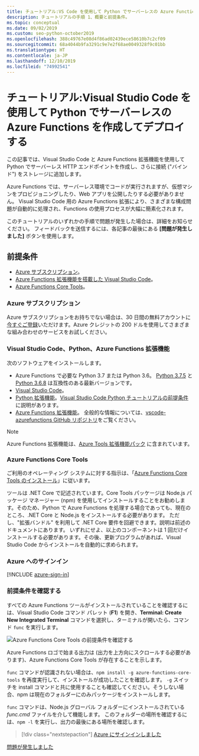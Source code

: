 ```yaml
---
title: チュートリアル:VS Code を使用して Python でサーバーレスの Azure Functions を作成してデプロイする
description: チュートリアルの手順 1、概要と前提条件。
ms.topic: conceptual
ms.date: 09/02/2019
ms.custom: seo-python-october2019
ms.openlocfilehash: 388c49767e08d4f86ad02439ece58610b7c2cf09
ms.sourcegitcommit: 68a4044b9fa3291c9e7e2f68ae0049328f9c01bb
ms.translationtype: HT
ms.contentlocale: ja-JP
ms.lasthandoff: 12/10/2019
ms.locfileid: "74992541"
---
```

# <a name="tutorial-create-and-deploy-serverless-azure-functions-in-python-with-visual-studio-code"></a>チュートリアル:Visual Studio Code を使用して Python でサーバーレスの Azure Functions を作成してデプロイする

この記事では、Visual Studio Code と Azure Functions 拡張機能を使用して Python でサーバーレス HTTP エンドポイントを作成し、さらに接続 ("バインド") をストレージに追加します。

Azure Functions では、サーバーレス環境でコードが実行されますが、仮想マシンをプロビジョニングしたり、Web アプリを公開したりする必要がありません。 Visual Studio Code 用の Azure Functions 拡張により、さまざまな構成問題が自動的に処理され、Functions の使用プロセスが大幅に簡素化されます。

このチュートリアルのいずれかの手順で問題が発生した場合は、詳細をお知らせください。 フィードバックを送信するには、各記事の最後にある **[問題が発生しました]** ボタンを使用します。

## <a name="prerequisites"></a>前提条件

- [Azure サブスクリプション](#azure-subscription)。
- [Azure Functions 拡張機能を搭載した Visual Studio Code](#visual-studio-code-python-and-the-azure-functions-extension)。
- [Azure Functions Core Tools](#azure-functions-core-tools)。

### <a name="azure-subscription"></a>Azure サブスクリプション

Azure サブスクリプションをお持ちでない場合は、30 日間の無料アカウントに[今すぐご登録](https://azure.microsoft.com/free/?utm_source=campaign&utm_campaign=vscode-tutorial-functions-extension&mktingSource=vscode-tutorial-functions-extension)いただけます。Azure クレジットの 200 ドルを使用してさまざまな組み合わせのサービスをお試しください。

### <a name="visual-studio-code-python-and-the-azure-functions-extension"></a>Visual Studio Code、Python、Azure Functions 拡張機能

次のソフトウェアをインストールします。

- Azure Functions で必要な Python 3.7 または Python 3.6。 [Python 3.7.5](https://www.python.org/downloads/release/python-375/) と [Python 3.6.8](https://www.python.org/downloads/release/python-368/) は互換性のある最新バージョンです。
- [Visual Studio Code](https://code.visualstudio.com/)。
- [Python 拡張機能](https://marketplace.visualstudio.com/items?itemName=ms-python.python)。[Visual Studio Code Python チュートリアルの前提条件](https://code.visualstudio.com/docs/python/python-tutorial)に説明があります。
- [Azure Functions 拡張機能](https://marketplace.visualstudio.com/items?itemName=ms-azuretools.vscode-azurefunctions)。 全般的な情報については、[vscode-azurefunctions GitHub リポジトリ](https://github.com/Microsoft/vscode-azurefunctions)をご覧ください。

> [!NOTE]
> Azure Functions 拡張機能は、[Azure Tools 拡張機能パック](https://marketplace.visualstudio.com/items?itemName=ms-vscode.vscode-node-azure-pack) に含まれています。

### <a name="azure-functions-core-tools"></a>Azure Functions Core Tools

ご利用のオペレーティング システムに対する指示は、「[Azure Functions Core Tools のインストール](/azure/azure-functions/functions-run-local#v2)」に従います。

ツールは .NET Core で記述されています。Core Tools パッケージは Node.js パッケージ マネージャー (npm) を使用してインストールすることをお勧めします。そのため、Python で Azure Functions を処理する場合であっても、現在のところ、.NET Core と Node.js をインストールする必要があります。 ただし、"拡張バンドル" を利用して .NET Core 要件を回避できます。説明は前述のドキュメントにあります。 いずれにせよ、以上のコンポーネントは 1 回だけインストールする必要があります。その後、更新プログラムがあれば、Visual Studio Code からインストールを自動的に求められます。

### <a name="sign-in-to-azure"></a>Azure へのサインイン

[!INCLUDE [azure-sign-in](includes/azure-sign-in.md)]

### <a name="verify-prerequisites"></a>前提条件を確認する

すべての Azure Functions ツールがインストールされていることを確認するには、Visual Studio Code コマンド パレット (**F1**) を開き、**Terminal: Create New Integrated Terminal** コマンドを選択し、ターミナルが開いたら、コマンド `func` を実行します。

![Azure Functions Core Tools の前提条件を確認する](media/tutorial-vs-code-serverless-python/check-azure-functions-tools-prerequisites-in-visual-studio-code.png)

Azure Functions ロゴで始まる出力は (出力を上方向にスクロールする必要があります)、Azure Functions Core Tools が存在することを示します。

`func` コマンドが認識されない場合は、`npm install -g azure-functions-core-tools` を再度実行して、インストールが成功したことを確認します。 `-g` スイッチを install コマンドと共に使用することも確認してください。そうしない場合、npm は現在のフォルダーにのみパッケージをインストールします。

`func` コマンドは、Node.js グローバル フォルダーにインストールされている *func.cmd* ファイルを介して機能します。 このフォルダーの場所を確認するには、`npm -l` を実行し、出力の最後にある場所を確認します。

> [!div class="nextstepaction"]
> [Azure にサインインしました](tutorial-vs-code-serverless-python-02.md)

[問題が発生しました](https://www.research.net/r/PWZWZ52?tutorial=vscode-functions-python&step=01-verify-prerequisites)
